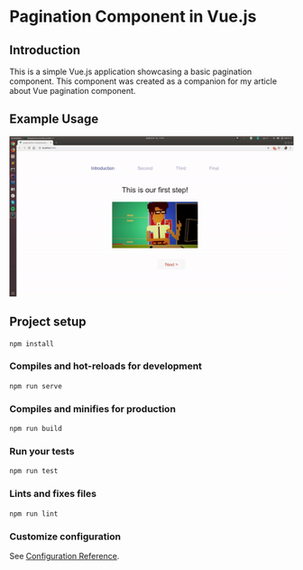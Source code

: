 # Pagination Component in Vue.js

## Introduction
This is a simple Vue.js application showcasing a basic pagination component.
This component was created as a companion for my article about Vue pagination component.


## Example Usage

![Example pagination component](https://raw.githubusercontent.com/PavlosIsaris/Vue.js-pagination-example/master/public/img/example.gif)
 

## Project setup
```
npm install
```

### Compiles and hot-reloads for development
```
npm run serve
```

### Compiles and minifies for production
```
npm run build
```

### Run your tests
```
npm run test
```

### Lints and fixes files
```
npm run lint
```

### Customize configuration
See [Configuration Reference](https://cli.vuejs.org/config/).
